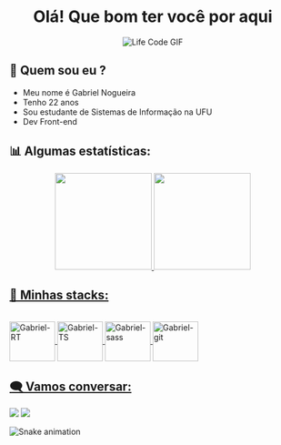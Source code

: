 
<h1 align="center" > Olá! Que bom ter você por aqui </h1>

<div align="center" > 
  
![Life Code GIF](https://media.giphy.com/media/iIqmM5tTjmpOB9mpbn/giphy.gif) 

</div>
  
## 🧔 Quem sou eu ?
- Meu nome é Gabriel Nogueira
- Tenho 22 anos
- Sou estudante de Sistemas de Informação na UFU
- Dev Front-end 

## 📊 Algumas estatísticas:
<div align="center">
  <a href="https://github.com/gabrielnmotta">
<img height="170em" src="https://github-readme-stats.vercel.app/api?username=gabrielnmotta&show_icons=true&theme=dracula&include_all_commits=true&count_private=true&hide_border=true"/>
<img height="170em" src="https://github-readme-stats.vercel.app/api/top-langs/?username=gabrielnmotta&layout=compact&langs_count=7&theme=dracula&hide_border=true"/> 
</div>
  

  
## 📖 Minhas stacks:
 <div style="display: inline_block"><br>
 <img align="center" alt="Gabriel-RT" height="70" width="80" src="https://cdn.jsdelivr.net/gh/devicons/devicon/icons/react/react-original.svg" />
 <img align="center" alt="Gabriel-TS" height="70" width="80" src="https://cdn.jsdelivr.net/gh/devicons/devicon/icons/typescript/typescript-original.svg"/>
 <img align="center" alt="Gabriel-sass" height="70" width="80" src="https://cdn.jsdelivr.net/gh/devicons/devicon/icons/sass/sass-original.svg">
 <img align="center" alt="Gabriel-git" height="70" width="80" src="https://cdn.jsdelivr.net/gh/devicons/devicon/icons/git/git-original.svg" />

          

</div>

 
## 🗨️ Vamos conversar:
<div>
  <a href = "mailto:gabrieln500@gmail.com"><img src="https://img.shields.io/badge/-Gmail-%23333?style=for-the-badge&logo=gmail&logoColor=white" target="_blank"></a>
  <a href="https://www.linkedin.com/in/gabrielnogueirams/" target="_blank"><img src="https://img.shields.io/badge/-LinkedIn-%230077B5?style=for-the-badge&logo=linkedin&logoColor=white" target="_blank"></a> 
 
  ![Snake animation](https://github.com/gabrielnmotta/gabrielnmotta/blob/output/github-contribution-grid-snake.svg)
</div>
  
  
  
  
  
  


